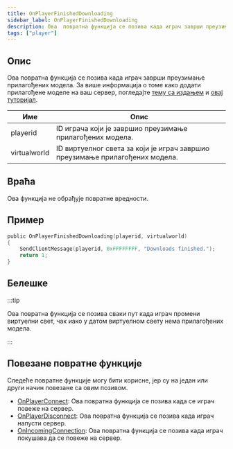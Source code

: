 ```yaml
---
title: OnPlayerFinishedDownloading
sidebar_label: OnPlayerFinishedDownloading
description: Ова  повратна функција се позива када играч заврши преузимање прилагођених модела.
tags: ["player"]
---
```


<VersionWarnSR name='повратна функција' version='SA-MP 0.3.DL R1' />

## Опис

Ова повратна функција се позива када играч заврши преузимање прилагођених модела. За више информација о томе како додати прилагођене моделе на ваш сервер, погледајте [тему са издањем](https://sampforum.blast.hk/showthread.php?tid=644105) и [овaj туторијал](https://sampforum.blast.hk/showthread.php?tid=644123).

| Име          | Опис                                                                           |
| ------------ | ------------------------------------------------------------------------------ |
| playerid     | ID играча који је завршио преузимање прилагођених модела.                      |
| virtualworld | ID виртуелног света за који је играч завршио преузимање прилагођених модела.   |

## Враћа

Ова функција не обрађује повратне вредности.
## Пример

```c
public OnPlayerFinishedDownloading(playerid, virtualworld)
{
    SendClientMessage(playerid, 0xFFFFFFFF, "Downloads finished.");
    return 1;
}
```

## Белешке

:::tip

Ова повратна функција се позива сваки пут када играч промени виртуелни свет, чак иако у датом виртуелном свету нема прилагођених модела.

:::

## Повезане повратне функције

Следеће повратне функције могу бити корисне, јер су на један или други начин повезане са овим позивом.

- [OnPlayerConnect](OnPlayerConnect): Ова повратна функција се позива када се играч повеже на сервер.
- [OnPlayerDisconnect](OnPlayerDisconnect): Ова повратна функција се позива када играч напусти сервер.
- [OnIncomingConnection](OnIncomingConnection): Ова повратна функција се позива када играч покушава да се повеже на сервер. 

